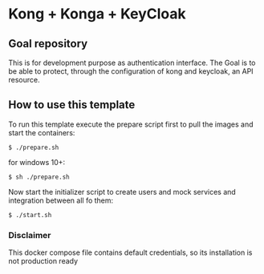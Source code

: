 # Kong + Konga + KeyCloak

## Goal repository

This is for development purpose as authentication interface. The Goal is to be able to protect, through the configuration of kong and keycloak, an API resource. 

## How to use this template

To run this template execute the prepare script first to pull the images and start the containers:

```shell
$ ./prepare.sh
```

for windows 10+:

```shell
$ sh ./prepare.sh
```

Now start the initializer script to create users and mock services and integration between all fo them:

```shell
$ ./start.sh
```

### Disclaimer

This docker compose file contains default credentials, so its installation is not production ready 